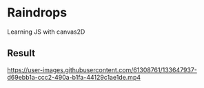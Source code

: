 # Raindrops
Learning JS with canvas2D

## Result



https://user-images.githubusercontent.com/61308761/133647937-d69ebb1a-ccc2-490a-b1fa-44129c1ae1de.mp4

